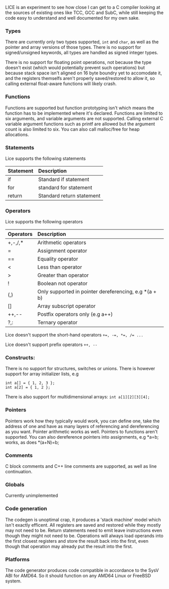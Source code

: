 LICE is an experiment to see how close I can get to a C compiler looking
at the sources of existing ones like TCC, GCC and SubC, while still
keeping the code easy to understand and well documented for my own sake.

### Types
There are currently only two types supported, `int` and `char`, as
well as the pointer and array versions of those types. There is
no support for signed/unsigned keywords, all types are handled
as signed integer types.

There is no support for floating point operations, not because
the type doesn't exist (which would potentially prevent such
operations) but because stack space isn't aligned on 16 byte
boundry yet to accomodate it, and the registers themselfs aren't
properly saved/restored to allow it, so calling external float-aware
functions will likely crash.

### Functions
Functions are supported but function prototyping isn't which means
the function has to be implemented where it's declared. Functions
are limited to six arguments, and variable arguments are not
supported. Calling external C variable argument functions such
as printf are allowed but the argument count is also limited to six.
You can also call malloc/free for heap allocations.

### Statements
Lice supports the following statements


Statement | Description 
----------|:-----------
if        | Standard if statement
for       | standard for statement
return    | Standard return statement

### Operators
Lice supports the following operators


Operators | Description                                             
----------|:-------------------------------------------------------
+,-,/,*   | Arithmetic operators                                    
=         | Assignment operator                                     
==        | Equality operator                                       
<         | Less than operator                                      
\>        | Greater than operator                                   
!         | Boolean not operator                                    
(,)       | Only supported in pointer dereferencing, e.g *(a + b)   
[]        | Array subscript operator                                
++,--     | Postfix operators only (e.g a++)                        
?,:       | Ternary operator                                        

Lice doesn't support the short-hand operators `+=, -=, *=, /= ...`

Lice doesn't support prefix operators `++, --`

### Constructs:
There is no support for structures, switches or unions. There
is however support for array initializer lists, e.g
```
int a[] = { 1, 2, 3 };
int a[2] = { 1, 2 };
```

There is also support for multidimensional arrays:
`int a[1][2][3][4];`

### Pointers
Pointers work how they typically would work, you can define one,
take the address of one and have as many layers of referencing
and dereferencing as you want. Pointer arithmetic works as well.
Pointers to functions aren't supported. You can also dereference
pointers into assignments, e.g *a=b; works, as does *(a+N)=b;

### Comments
C block comments and C++ line comments are supported, as well as
line continuation.

### Globals
Currently unimplemented

### Code generation
The codegen is unoptimal crap, it produces a 'stack machine'
model which isn't exactly efficent. All registers are saved
and restored while they mostly may not need to be. Return
statements need to emit leave instructions even though they
might not need to be. Operations will always load operands
into the first closest registers and store the result back
into the first, even though that operation may already
put the result into the first.

### Platforms
The code generator produces code compatible in accordance to
the SysV ABI for AMD64. So it should function on any AMD64
Linux or FreeBSD system.
